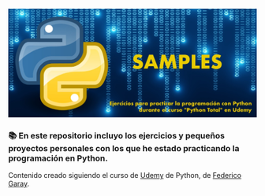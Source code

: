 ![alt text](https://github.com/Javilone/Python_Total/blob/main/Readme/repository-open-graph-template.jpg?raw=true)
### 📚 En este repositorio incluyo los ejercicios y pequeños proyectos personales con los que he estado practicando la programación en Python.

Contenido creado siguiendo el curso de [Udemy](https://www.udemy.com) de Python, de [Federico Garay](https://www.udemy.com/course/python-total/).
